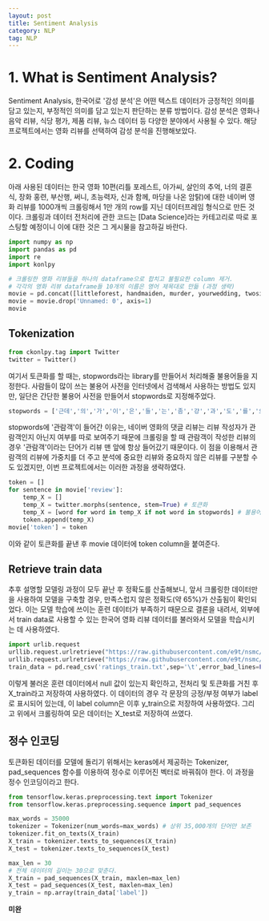 ```yaml
---
layout: post
title: Sentiment Analysis
category: NLP
tag: NLP
---
```


# 1. What is Sentiment Analysis?  
Sentiment Analysis, 한국어로 '감성 분석'은 어떤 텍스트 데이터가 긍정적인 의미를 담고 있는지, 부정적인 의미를 담고 있는지 판단하는 분류 방법이다. 감성 분석은 영화나 음악 리뷰, 식당 평가, 제품 리뷰, 뉴스 데이터 등 다양한 분야에서 사용될 수 있다. 해당 프로젝트에서는 영화 리뷰를 선택하여 감성 분석을 진행해보았다.  

# 2. Coding  
아래 사용된 데이터는 한국 영화 10편(리틀 포레스트, 아가씨, 살인의 추억, 너의 결혼식, 장화 홍련, 부산행, 써니, 초능력자, 신과 함께, 마당을 나온 암탉)에 대한 네이버 영화 리뷰를 1000개씩 크롤링해서 1만 개의 row를 지닌 데이터프레임 형식으로 만든 것이다. 크롤링과 데이터 전처리에 관한 코드는 [Data Science]라는 카테고리로 따로 포스팅할 예정이니 이에 대한 것은 그 게시물을 참고하길 바란다.  

```python
import numpy as np
import pandas as pd
import re
import konlpy

# 크롤링한 영화 리뷰들을 하나의 dataframe으로 합치고 불필요한 column 제거.
# 각각의 영화 리뷰 dataframe들 10개의 이름은 영어 제목대로 만듦 (과정 생략)
movie = pd.concat([littleforest, handmaiden, murder, yourwedding, twosisters, busan, sunny, haunters, god, hen])
movie = movie.drop('Unnamed: 0', axis=1)
movie
```

## Tokenization  
```python
from ckonlpy.tag import Twitter
twitter = Twitter()
```
여기서 토큰화를 할 때는, stopwords라는 library를 만들어서 처리해줄 불용어들을 지정한다. 사람들이 많이 쓰는 불용어 사전을 인터넷에서 검색해서 사용하는 방법도 있지만, 일단은 간단한 불용어 사전을 만들어서 stopwords로 지정해주었다.  

```python
stopwords = ['근데','의','가','이','은','들','는','좀','걍','과','도','를','으로','자','에','와','한','하다','관람객', 'ㅋ', 'ㅎ', 'ㅠ', '다', '더', '싶다', '지금', '하지만', '네', '요', '다가', '해서']
```
stopwords에 '관람객'이 들어간 이유는, 네이버 영화의 댓글 리뷰는 리뷰 작성자가 관람객인지 아닌지 여부를 따로 보여주기 때문에 크롤링을 할 때 관람객이 작성한 리뷰의 경우 '관람객'이라는 단어가 리뷰 맨 앞에 항상 들어갔기 때문이다. 이 점을 이용해서 관람객의 리뷰에 가중치를 더 주고 분석에 중요한 리뷰와 중요하지 않은 리뷰를 구분할 수도 있겠지만, 이번 프로젝트에서는 이러한 과정을 생략하였다.  

```python
token = []
for sentence in movie['review']:
    temp_X = []
    temp_X = twitter.morphs(sentence, stem=True) # 토큰화
    temp_X = [word for word in temp_X if not word in stopwords] # 불용어 제거
    token.append(temp_X)
movie['token'] = token
```
이와 같이 토큰화를 끝낸 후 movie 데이터에 token column을 붙여준다.  

## Retrieve train data  
추후 설명할 모델링 과정이 모두 끝난 후 정확도를 산출해보니, 앞서 크롤링한 데이터만을 사용하여 모델을 구축할 경우, 만족스럽지 않은 정확도(약 65%)가 산출됨이 확인되었다. 이는 모델 학습에 쓰이는 훈련 데이터가 부족하기 때문으로 결론을 내려서, 외부에서 train data로 사용할 수 있는 한국어 영화 리뷰 데이터를 불러와서 모델을 학습시키는 데 사용하였다.  

```python
import urlib.request
urllib.request.urlretrieve("https://raw.githubusercontent.com/e9t/nsmc/master/ratings_train.txt", filename="ratings_train.txt")
urllib.request.urlretrieve("https://raw.githubusercontent.com/e9t/nsmc/master/ratings_test.txt", filename="ratings_test.txt")
train_data = pd.read_csv('ratings_train.txt',sep='\t',error_bad_lines=False)
```
이렇게 불러온 훈련 데이터에서 null 값이 있는지 확인하고, 전처리 및 토큰화를 거친 후 X_train라고 저장하여 사용하였다. 이 데이터의 경우 각 문장의 긍정/부정 여부가 label로 표시되어 있는데, 이 label column은 이후 y_train으로 저장하여 사용하였다. 그리고 위에서 크롤링하여 모은 데이터는 X_test로 저장하여 쓰였다.   

## 정수 인코딩  
토큰화된 데이터를 모델에 돌리기 위해서는 keras에서 제공하는 Tokenizer, pad_sequences 함수를 이용하여 정수로 이루어진 벡터로 바꿔줘야 한다. 이 과정을 정수 인코딩이라고 한다.  

```python
from tensorflow.keras.preprocessing.text import Tokenizer
from tensorflow.keras.preprocessing.sequence import pad_sequences

max_words = 35000
tokenizer = Tokenizer(num_words=max_words) # 상위 35,000개의 단어만 보존
tokenizer.fit_on_texts(X_train)
X_train = tokenizer.texts_to_sequences(X_train)
X_test = tokenizer.texts_to_sequences(X_test)

max_len = 30
# 전체 데이터의 길이는 30으로 맞춘다.
X_train = pad_sequences(X_train, maxlen=max_len)
X_test = pad_sequences(X_test, maxlen=max_len)
y_train = np.array(train_data['label'])
```


**미완**  
